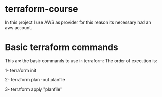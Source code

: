# terraform-course

In this project I use AWS as provider for this reason its necessary had an aws account.

# Basic terraform commands

This are the basic commands to use in terraform:
The order of execution is:

1- terraform init

2- terraform plan -out planfile

3- terraform apply "planfile"


